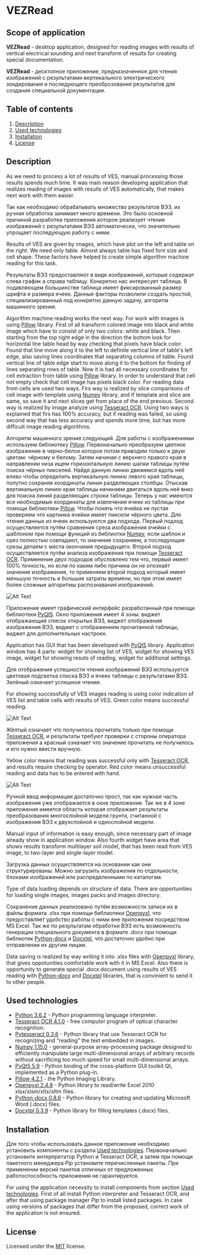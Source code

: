 # VEZRead

## Scope of application 

**VEZRead** - desktop application, designed for reading images with results of vertical electrical sounding and next transform of results for creating special documentation. 

**VEZRead** - десктопное приложение, предназначенное для чтения изображений с результатами вертикального электрического зондирования и последующего преоброзования результатов для создания специальной документации.

## Table of contents

  1. [Description](#Description)
  2. [Used technologies](#Used-technologies)
  3. [Installation](#Installation)
  4. [License](#License)

## Description

As we need to process a lot of results of VES, manual processing those results spends much time. It was main reason developing application that realizes reading of images with results of VES automatically, that makes next work with them easier.

Так как необходимо обрабатывать множество результатов ВЭЗ, их ручная обработка занимает много времени. Это было основной причиной разработки приложения которое реализует чтение изображений с результатами ВЭЗ автоматически, что значительно упрощает последующую работу с ними.

Results of VES are given by images, which have plot on the left and table on the right. We need only table. Almost always table has fixed font size and cell shape. These factors have helped to create simple algorithm machine reading for this task.

Результаты ВЭЗ предоставляют в виде изображений, которые содержат слева график а справа таблицу. Конкретно нас интересует таблица. В подавляющем большинстве таблица имеет фиксированный размер шрифта и размера ячеек. Данные факторы позволили создать простой, специализированный под конкретно данную задачу, алгоритм машинного зрения.

Algorithm machine reading works the next way. For work with images is using [Pillow](https://pypi.org/project/Pillow/4.2.1/) library. First of all transform colored image into black and white image which have to consist of only two colors: white and black. Then starting from the top right edge in the direction the bottom look for horizontal line table head by way checking that pixels have black color. Found that line move along it to the left to definite vertical line of table's left edge, also saving lines coordinates that separating columns of table. Found vertical line of table edge start to move along it to the bottom for finding of lines separating rows of table. Now it is had all necessary coordinates for cell extraction from table using [Pillow](https://pypi.org/project/Pillow/4.2.1/) library. In order to understand that cell not empty check that cell image has pixels black color. For reading data from cells are used two ways. Firs way is realized by slice comparisons of cell image with template using [Numpy](https://pypi.org/project/numpy/1.15.0/) library, and if template and  slice are same, so save it and next slices get from place of the end previous. Second way is realized by image analyze using [Tesseract OCR](https://digi.bib.uni-mannheim.de/tesseract/). Using two ways is explained that firs has 100% accuracy, but if reading was failed, so using second way that has less accuracy and spends more time, but has more difficult image reading algorithms.

Алгоритм машинного зрения следующий. Для работы с изображениями используем библиотеку [Pillow](https://pypi.org/project/Pillow/4.2.1/). Первоначально преобразуем цветное изображение в черно-белое которое потом приводим только к двум цветам: чёрному и белому. Затем начиная с верхнего правого края в направлении низа ищем горизонтальную линию шапки таблицы путём поиска чёрных пикселей. Найдя данную линию движемся вдоль неё влево чтобы определить вертикальную линию левого края таблицы, попутно сохраняя координаты линии разделяющих столбцы. Отыскав вертикальную линию края таблицы начинаем двигаться вдоль неё вниз для поиска линий разделяющих строки таблицы. Теперь у нас имеются все необходимые координаты для извлечения ячеек из таблицы при помощи библиотеки [Pillow](https://pypi.org/project/Pillow/4.2.1/). Чтобы понять что ячейка не пустая проверяем что картинка ячейки имеет пиксели чёрного цвета. Для чтения данных из ячеек используются два подхода. Первый подход осуществляется путём сравнения среза изображения ячейки с шаблоном при помощи функций из библиотки [Numpy](https://pypi.org/project/numpy/1.15.0/), если шаблон и срез полностью совпадают, то значение сохраняем, а последующие срезы делаем с места окончания предыдущего. Второй подход осуществляется путём анализа изображения при помощи [Tesseract OCR](https://digi.bib.uni-mannheim.de/tesseract/). Применение двух подходов обусловлено тем что, первый имеет 100% точность, но если по каким либо причина он не опознаёт значение изображения, то применяем второй подход который имеет меньшую точность и большие затраты времени, но при этом имеет более сложные алгоритмы распознавания изображений. 

![Alt Text](.github/images/algorithm.gif)

Приложение имеет графический интерфейс разработанный при помощи библиотеки [PyQt5](https://pypi.org/project/PyQt5/5.9/).  Окно приложения имеет 4 зоны: виджет отображающий список открытых ВЭЗ, виджет отображения изображения ВЭЗ, виджет с отображением прочитанной таблицы, виджет для дополнительных настроек.

Application has GUI that has been developed with [PyQt5](https://pypi.org/project/PyQt5/5.9/) library. Application window has 4 parts: widget for showing list of VES, widget for showing VES image, widget for showing resuts of reading, widget for additional settings.

Для отображения успешности чтения изображений ВЭЗ используется цветовая подсветка списка ВЭЗ и ячеек таблицы с результатами ВЭЗ. Зелёный означает успешное чтение.

For showing successfully of VES images reading is using color indication of VES list and table cells with results of VES. Green color means successful reading.

![Alt Text](.github/images/green.png)

Жёлтый означает что получилось прочитать только при помощи [Tesseract OCR](https://digi.bib.uni-mannheim.de/tesseract/), и результаты требуют проверки с стороны оператора приложения а красный означает что значение прочитать не получилось и его нужно ввести вручную.

Yellow color means that reading was successful only with [Tesseract OCR](https://digi.bib.uni-mannheim.de/tesseract/), and results require checking by operator. Red color means unsuccessful reading and data has to be entered with hand.

![Alt Text](.github/images/red.png)

Ручной ввод информации достаточно прост, так как нужная часть изображения уже отображается в окне приложения. Так же в 4 зоне приложения имеется область которая отображает результаты преобразования многослойной модели грунта, считанной с изображения ВЭЗ к двухслойной и однослойной модели.

Manual input of information is easy enough, since necessary part of image already show in application window. Also fourth widget have area that shows results transform multilayer soil model, that has been read from VES image, to two-layer and single-layer model.

Загрузка данных осуществляется на основании как они структурированы. Можно загрузить изображения по отдельности, блоками изображений или распределенными по каталогам.
 
Type of data loading depends on structure of data. There are opportunities for loading single images, images packs and images directory.

Сохранение данных реализовано путём возможности записи их в файлы формата .xlsx при помощи библиотеки [Openpyxl](https://pypi.org/project/openpyxl/2.4.8/), что предоставляет удобство работы с ними вне приложения посредством MS Excel. Так же по результатам обработки ВЭЗ есть возможность генерации специального документа в формате .docx при помощи библиотек [Python-docx](https://pypi.org/project/python-docx/0.8.6/) и [Docxtpl](https://pypi.org/project/docxtpl/0.3.9/), что достаточно удобно при отправлении их другим лицам. 

Data saving is realized by way writing it into .xlsx files with [Openpyxl](https://pypi.org/project/openpyxl/2.4.8/) library, that gives oppotunities comfortable work with it in MS Excel. Also there is opportunity to generate special .docx document using results of VES reading with [Python-docx](https://pypi.org/project/python-docx/0.8.6/) and [Docxtpl](https://pypi.org/project/docxtpl/0.3.9/) libraries, that is convinient to send it to other people. 


## Used technologies

- [Python 3.6.2](https://www.python.org/downloads/) - Python programming language interpreter.
- [Tesseract OCR 4.1.0](https://digi.bib.uni-mannheim.de/tesseract/) - free computer program of optical character recognition.
- [Pytesseract 0.3.6](https://pypi.org/project/pytesseract/0.3.6/) - Python library that use Tesseract OCR for recognizing and “reading” the text embedded in images. 
- [Numpy 1.15.0](https://pypi.org/project/numpy/1.15.0/) - general-purpose array-processing package designed to efficiently manipulate large multi-dimensional arrays of arbitrary records without sacrificing too much speed for small multi-dimensional arrays.
- [PyQt5 5.9](https://pypi.org/project/PyQt5/5.9/) - Python binding of the cross-platform GUI toolkit Qt, implemented as a Python plug-in.
- [Pillow 4.2.1](https://pypi.org/project/Pillow/4.2.1/) - the Python Imaging Library.
- [Openpyxl 2.4.8](https://pypi.org/project/openpyxl/2.4.8/) - Python library to read/write Excel 2010 xlsx/xlsm/xltx/xltm files.
- [Python-docx 0.8.6](https://pypi.org/project/python-docx/0.8.6/) - Python library for creating and updating Microsoft Word (.docx) files.
- [Docxtpl 0.3.9](https://pypi.org/project/docxtpl/0.3.9/) - Python library for filling templates (.docx) files.


## Installation 
Для того чтобы использовать данное приложение необходимо установить компоненты с раздела [Used technologies](#Used-technologies). Первоначально установите интерпретатор Python и Tesseract OCR, а затем при помощи пакетного менеджера *Pip* установите перечисленные пакеты. При применении версий пакетов отличных от предложенных работоспособность приложения не гарантируется.

For using the application necessity to install components from section [Used technologies](#Used-technologies). First of all install Python interpreter and Tesseract OCR, and after that using package manager *Pip* to install listed packages. In case using versions of packages that differ from the proposed, correct work of the application is not ensured.


## License 
Licensed under the [MIT](LICENSE.txt) license.	

